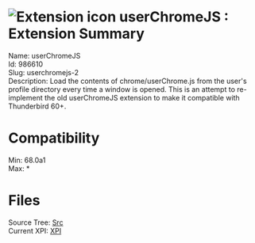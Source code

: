 # ![Extension icon](https://addons.thunderbird.net/static/img/addon-icons/default-64.png) userChromeJS : Extension Summary

Name: userChromeJS  
Id: 986610  
Slug: userchromejs-2  
Description: Load the contents of chrome/userChrome.js from the user's profile directory every time a window is opened.
This is an attempt to re-implement the old userChromeJS extension to make it compatible with Thunderbird 60+.
  

# Compatibility
Min: 68.0a1  
Max: *  

# Files

Source Tree: [Src](x68/986610-userchromejs-2/src)  
Current XPI: [XPI](x68/986610-userchromejs-2/xpi)  



